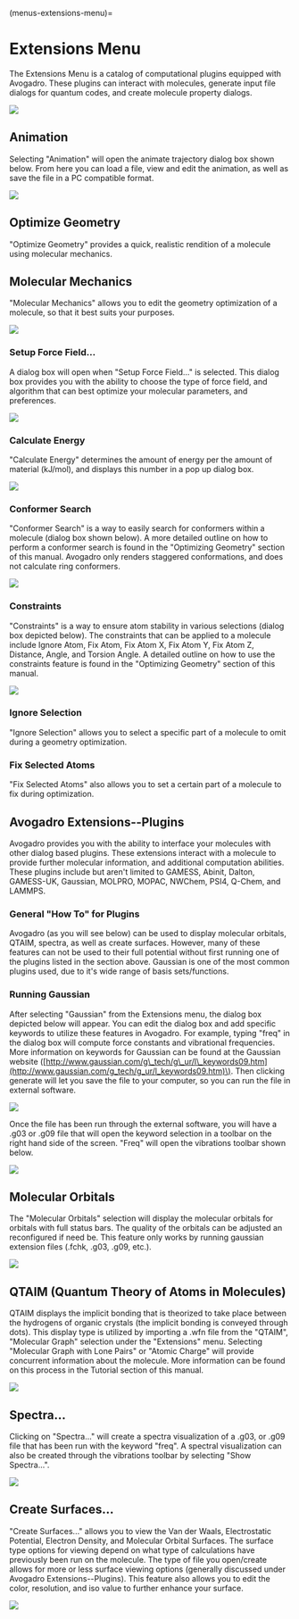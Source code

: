 (menus-extensions-menu)=

# Extensions Menu

The Extensions Menu is a catalog of computational plugins equipped with Avogadro. These plugins can interact with molecules, generate input file dialogs for quantum codes, and create molecule property dialogs.

![](../../_static/6854ae34-3c21-49b6-bb56-5c6fa1212935.png)

## Animation

Selecting "Animation" will open the animate trajectory dialog box shown below. From here you can load a file, view and edit the animation, as well as save the file in a PC compatible format.

![](../../_static/animation.png)

## Optimize Geometry

"Optimize Geometry" provides a quick, realistic rendition of a molecule using molecular mechanics.

## Molecular Mechanics

"Molecular Mechanics" allows you to edit the geometry optimization of a molecule, so that it best suits your purposes.

![](../../_static/molecular-mechanics.png)

### Setup Force Field...

A dialog box will open when "Setup Force Field..." is selected. This dialog box provides you with the ability to choose the type of force field, and algorithm that can best optimize your molecular parameters, and preferences.

![](../../_static/setup-force-field.png)

### Calculate Energy

"Calculate Energy" determines the amount of energy per the amount of material \(kJ/mol\), and displays this number in a pop up dialog box.

![](../../_static/calculate-energy.png)

### Conformer Search

"Conformer Search" is a way to easily search for conformers within a molecule \(dialog box shown below\). A more detailed outline on how to perform a conformer search is found in the "Optimizing Geometry" section of this manual. Avogadro only renders staggered conformations, and does not calculate ring conformers.

![](../../_static/conformer-search.png)

### Constraints

"Constraints" is a way to ensure atom stability in various selections \(dialog box depicted below\). The constraints that can be applied to a molecule include Ignore Atom, Fix Atom, Fix Atom X, Fix Atom Y, Fix Atom Z, Distance, Angle, and Torsion Angle. A detailed outline on how to use the constraints feature is found in the "Optimizing Geometry" section of this manual.

![](../../_static/constraints.png)

### Ignore Selection

"Ignore Selection" allows you to select a specific part of a molecule to omit during a geometry optimization.

### Fix Selected Atoms

"Fix Selected Atoms" also allows you to set a certain part of a molecule to fix during optimization.

## Avogadro Extensions--Plugins

Avogadro provides you with the ability to interface your molecules with other dialog based plugins. These extensions interact with a molecule to provide further molecular information, and additional computation abilities. These plugins include but aren't limited to GAMESS, Abinit, Dalton, GAMESS-UK, Gaussian, MOLPRO, MOPAC, NWChem, PSI4, Q-Chem, and LAMMPS.

### General "How To" for Plugins

Avogadro \(as you will see below\) can be used to display molecular orbitals, QTAIM, spectra, as well as create surfaces. However, many of these features can not be used to their full potential without first running one of the plugins listed in the section above. Gaussian is one of the most common plugins used, due to it's wide range of basis sets/functions.

### Running Gaussian

After selecting "Gaussian" from the Extensions menu, the dialog box depicted below will appear. You can edit the dialog box and add specific keywords to utilize these features in Avogadro. For example, typing "freq" in the dialog box will compute force constants and vibrational frequencies. More information on keywords for Gaussian can be found at the Gaussian website \([http://www.gaussian.com/g\_tech/g\_ur/l\_keywords09.htm](http://www.gaussian.com/g_tech/g_ur/l_keywords09.htm)\). Then clicking generate will let you save the file to your computer, so you can run the file in external software.

![](../../_static/running-gaussian.png)

Once the file has been run through the external software, you will have a .g03 or .g09 file that will open the keyword selection in a toolbar on the right hand side of the screen. "Freq" will open the vibrations toolbar shown below.

![](../../_static/e2446369-c092-437a-9677-e116fadffff1.png)

## Molecular Orbitals

The "Molecular Orbitals" selection will display the molecular orbitals for orbitals with full status bars. The quality of the orbitals can be adjusted an reconfigured if need be. This feature only works by running gaussian extension files \(.fchk, .g03, .g09, etc.\).

![](../../_static/molecular-orbitals.png)

## QTAIM \(Quantum Theory of Atoms in Molecules\)

QTAIM displays the implicit bonding that is theorized to take place between the hydrogens of organic crystals \(the implicit bonding is conveyed through dots\). This display type is utilized by importing a .wfn file from the "QTAIM", "Molecular Graph" selection under the "Extensions" menu. Selecting "Molecular Graph with Lone Pairs" or "Atomic Charge" will provide concurrent information about the molecule. More information can be found on this process in the Tutorial section of this manual.

![](../../_static/qtaim--quantum-theory-of-atoms-in-molecules-%20%281%29.png)

## Spectra...

Clicking on "Spectra..." will create a spectra visualization of a .g03, or .g09 file that has been run with the keyword "freq". A spectral visualization can also be created through the vibrations toolbar by selecting "Show Spectra...".

![](../../_static/spectra.png)

## Create Surfaces...

"Create Surfaces..." allows you to view the Van der Waals, Electrostatic Potential, Electron Density, and Molecular Orbital Surfaces. The surface type options for viewing depend on what type of calculations have previously been run on the molecule. The type of file you open/create allows for more or less surface viewing options \(generally discussed under Avogadro Extensions--Plugins\). This feature also allows you to edit the color, resolution, and iso value to further enhance your surface.

![](../../_static/create-surfaces.png)

